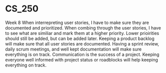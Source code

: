 # CS_250
Week 8
When interrepreting user stories, I have to make sure they are documented and prioritized. When combing through the user stories, I have to see what are similiar and mark them at a higher priority. Lower prioirities should still be added, but can be added later.
Keeping a product backlog will make sure that all user stories are documented. Having a sprint review, daily scrum meetings, and well kept documentation will make sure everything is on track.
Communication is the success of a project. Keeping everyone well informed with project status or roadblocks will help keeping everything on track.
